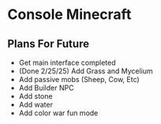 # Console Minecraft

## Plans For Future
- Get main interface completed
- (Done 2/25/25) Add Grass and Mycelium 
- Add passive mobs (Sheep, Cow, Etc)
- Add Builder NPC
- Add stone
- Add water
- Add color war fun mode